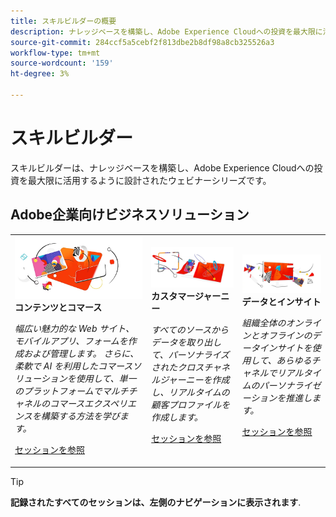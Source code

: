 ```yaml
---
title: スキルビルダーの概要
description: ナレッジベースを構築し、Adobe Experience Cloudへの投資を最大限に活かすための録画ウェビナーシリーズ。
source-git-commit: 284ccf5a5cebf2f813dbe2b8df98a8cb325526a3
workflow-type: tm+mt
source-wordcount: '159'
ht-degree: 3%

---
```


# スキルビルダー

スキルビルダーは、ナレッジベースを構築し、Adobe Experience Cloudへの投資を最大限に活用するように設計されたウェビナーシリーズです。

## Adobe企業向けビジネスソリューション

<table>
<tr>
  <td>
    <img alt="コンテンツとコマース" src="assets/commerce.png" />
    <div>
      <strong>コンテンツとコマース</strong>
    </div>
    <p>
    <em>幅広い魅力的な Web サイト、モバイルアプリ、フォームを作成および管理します。 さらに、柔軟で AI を利用したコマースソリューションを使用して、単一のプラットフォームでマルチチャネルのコマースエクスペリエンスを構築する方法を学びます。</em>
    <p>
    <a href="https://experienceleague.adobe.com/docs/skill-builder-events/skill-builder/content-and-commerce/overview.html" class="spectrum-Button spectrum-Button--outline spectrum-Button--primary spectrum-Button--sizeM">
      <span class="spectrum-Button-label has-no-wrap has-text-weight-bold">セッションを参照</span>
    </a>
  </td>
  <td>
    <img alt="カスタマージャーニー" src="assets/customer-journey.png" />
    <div>
      <strong>カスタマージャーニー</strong>
    </div>
    <p>
    <em>すべてのソースからデータを取り出して、パーソナライズされたクロスチャネルジャーニーを作成し、リアルタイムの顧客プロファイルを作成します。</em>
    <p>
    <a href="https://experienceleague.adobe.com/docs/skill-builder-events/skill-builder/customer-journeys/overview.html" class="spectrum-Button spectrum-Button--outline spectrum-Button--primary spectrum-Button--sizeM">
      <span class="spectrum-Button-label has-no-wrap has-text-weight-bold">セッションを参照</span>
    </a>
  </td>
  <td>
    <img alt="データとインサイト" src="assets/data-insights.png" />
    <div>
      <strong>データとインサイト</strong>
    </div>
    <p>
    <em>組織全体のオンラインとオフラインのデータインサイトを使用して、あらゆるチャネルでリアルタイムのパーソナライゼーションを推進します。</em>
    <p>
    <a href="https://experienceleague.adobe.com/docs/skill-builder-events/skill-builder/data-and-insights/overview.html" class="spectrum-Button spectrum-Button--outline spectrum-Button--primary spectrum-Button--sizeM">
      <span class="spectrum-Button-label has-no-wrap has-text-weight-bold">セッションを参照</span>
    </a>
  </td>  
</tr>
</table>

>[!TIP]
>
>**記録されたすべてのセッションは、左側のナビゲーションに表示されます**.
